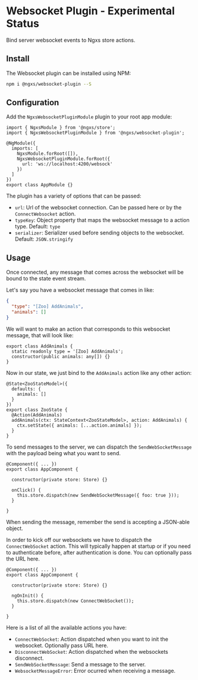 # Websocket Plugin - Experimental Status
Bind server websocket events to Ngxs store actions.

## Install
The Websocket plugin can be installed using NPM:

```bash
npm i @ngxs/websocket-plugin --S
```

## Configuration
Add the `NgxsWebsocketPluginModule` plugin to your root app module:

```TS
import { NgxsModule } from '@ngxs/store';
import { NgxsWebsocketPluginModule } from '@ngxs/websocket-plugin';

@NgModule({
  imports: [
    NgxsModule.forRoot([]),
    NgxsWebsocketPluginModule.forRoot({
      url: 'ws://localhost:4200/websock'
    })
  ]
})
export class AppModule {}
```

The plugin has a variety of options that can be passed:

- `url`: Url of the websocket connection. Can be passed here or by the `ConnectWebsocket` action.
- `typeKey`: Object property that maps the websocket message to a action type. Default: `type`
- `serializer`: Serializer used before sending objects to the websocket. Default: `JSON.stringify`

## Usage
Once connected, any message that comes across the websocket will be bound to the state event stream.

Let's say you have a websocket message that comes in like:

```json
{
  "type": "[Zoo] AddAnimals",
  "animals": []
}
```

We will want to make an action that corresponds to this websocket message, that will
look like:

```TS
export class AddAnimals {
  static readonly type = '[Zoo] AddAnimals';
  constructor(public animals: any[]) {}
}
```

Now in our state, we just bind to the `AddAnimals` action like any other 
action:

```TS
@State<ZooStateModel>({
  defaults: {
    animals: []
  }
})
export class ZooState {
  @Action(AddAnimals)
  addAnimals(ctx: StateContext<ZooStateModel>, action: AddAnimals) {
    ctx.setState({ animals: [...action.animals] });
  }
}
```

To send messages to the server, we can dispatch the `SendWebSocketMessage` with
the payload being what you want to send.

```TS
@Component({ ... })
export class AppComponent {

  constructor(private store: Store) {}

  onClick() {
    this.store.dispatch(new SendWebSocketMessage({ foo: true }));
  }

}
```

When sending the message, remember the send is accepting a JSON-able object.

In order to kick off our websockets we have to dispatch the `ConnectWebSocket`
action. This will typically happen at startup or if you need to authenticate
before, after authentication is done. You can optionally pass the URL here.

```TS
@Component({ ... })
export class AppComponent {

  constructor(private store: Store) {}

  ngOnInit() {
    this.store.dispatch(new ConnectWebSocket());
  }

}
```

Here is a list of all the available actions you have:

- `ConnectWebSocket`: Action dispatched when you want to init the websocket. Optionally pass URL here.
- `DisconnectWebSocket`: Action dispatched when the websockets disconnect.
- `SendWebSocketMessage`: Send a message to the server.
- `WebsocketMessageError`: Error ocurred when receiving a message.

